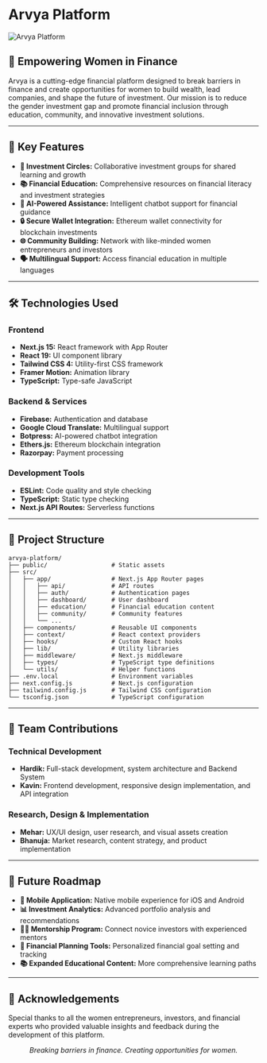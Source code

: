 # Arvya Platform

![Arvya Platform](https://example.com/arvya-banner.png)

## 🌸 Empowering Women in Finance
Arvya is a cutting-edge financial platform designed to break barriers in finance and create opportunities for women to build wealth, lead companies, and shape the future of investment. Our mission is to reduce the gender investment gap and promote financial inclusion through education, community, and innovative investment solutions.

---

## 🌟 Key Features
- **💸 Investment Circles:** Collaborative investment groups for shared learning and growth
- **📚 Financial Education:** Comprehensive resources on financial literacy and investment strategies
- **🤖 AI-Powered Assistance:** Intelligent chatbot support for financial guidance
- **🔒 Secure Wallet Integration:** Ethereum wallet connectivity for blockchain investments
- **🌐 Community Building:** Network with like-minded women entrepreneurs and investors
- **🗣️ Multilingual Support:** Access financial education in multiple languages

---

## 🛠️ Technologies Used

### Frontend
- **Next.js 15:** React framework with App Router
- **React 19:** UI component library
- **Tailwind CSS 4:** Utility-first CSS framework
- **Framer Motion:** Animation library
- **TypeScript:** Type-safe JavaScript

### Backend & Services
- **Firebase:** Authentication and database
- **Google Cloud Translate:** Multilingual support
- **Botpress:** AI-powered chatbot integration
- **Ethers.js:** Ethereum blockchain integration
- **Razorpay:** Payment processing

### Development Tools
- **ESLint:** Code quality and style checking
- **TypeScript:** Static type checking
- **Next.js API Routes:** Serverless functions

---

## 📂 Project Structure
```
arvya-platform/
├── public/                  # Static assets
├── src/
│   ├── app/                 # Next.js App Router pages
│   │   ├── api/             # API routes
│   │   ├── auth/            # Authentication pages
│   │   ├── dashboard/       # User dashboard
│   │   ├── education/       # Financial education content
│   │   ├── community/       # Community features
│   │   └── ...
│   ├── components/          # Reusable UI components
│   ├── context/             # React context providers
│   ├── hooks/               # Custom React hooks
│   ├── lib/                 # Utility libraries
│   ├── middleware/          # Next.js middleware
│   ├── types/               # TypeScript type definitions
│   └── utils/               # Helper functions
├── .env.local               # Environment variables
├── next.config.js           # Next.js configuration
├── tailwind.config.js       # Tailwind CSS configuration
└── tsconfig.json            # TypeScript configuration
```

---

## 👥 Team Contributions

### Technical Development
- **Hardik:** Full-stack development, system architecture and Backend System
- **Kavin:** Frontend development, responsive design implementation, and API integration

### Research, Design & Implementation
- **Mehar:** UX/UI design, user research, and visual assets creation
- **Bhanuja:** Market research, content strategy, and product implementation

---

## 🔮 Future Roadmap
- **📱 Mobile Application:** Native mobile experience for iOS and Android
- **📊 Investment Analytics:** Advanced portfolio analysis and recommendations
- **👩‍🏫 Mentorship Program:** Connect novice investors with experienced mentors
- **📝 Financial Planning Tools:** Personalized financial goal setting and tracking
- **📚 Expanded Educational Content:** More comprehensive learning paths

---



## 🙏 Acknowledgements
Special thanks to all the women entrepreneurs, investors, and financial experts who provided valuable insights and feedback during the development of this platform.

<p align="center">
<i>Breaking barriers in finance. Creating opportunities for women.</i>
</p>


